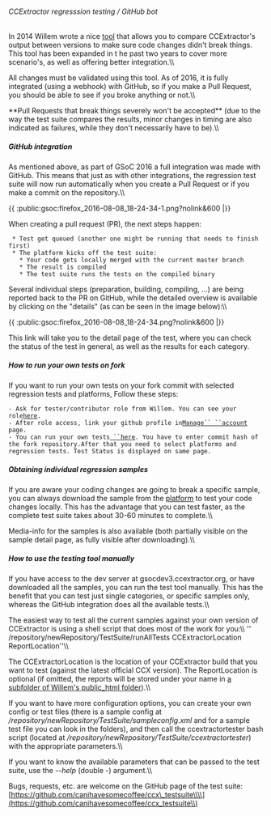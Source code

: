 ###### CCExtractor regresssion testing / GitHub bot

In 2014 Willem wrote a nice
[tool](https://github.com/canihavesomecoffee/ccx_testsuite)
that allows you to compare CCExtractor\'s output between versions to
make sure code changes didn\'t break things. This tool has been expanded
in t he past two years to cover more scenario\'s, as well as offering
better integration.\\\\

All changes must be validated using this tool. As of 2016, it is fully
integrated (using a webhook) with GitHub, so if you make a Pull Request,
you should be able to see if you broke anything or not.\\\\

 **Pull Requests that break things severely won\'t be accepted\*\*
        (due to the way the test suite compares the results, minor
        changes in timing are also indicated as failures, while they
        don\'t necessarily have to be).\\\\

##### GitHub integration

As mentioned above, as part of GSoC 2016 a full integration was made
with GitHub. This means that just as with other integrations, the
regression test suite will now run automatically when you create a Pull
Request or if you make a commit on the repository.\\\\

{{ :public:gsoc:firefox\_2016-08-08\_18-24-34-1.png?nolink&600 \|}}

When creating a pull request (PR), the next steps happen:

` * Test get queued (another one might be running that needs to finish first)`\
` * The platform kicks off the test suite:`\
`   * Your code gets locally merged with the current master branch`\
`   * The result is compiled`\
`   * The test suite runs the tests on the compiled binary`

Several individual steps (preparation, building, compiling, \...) are
being reported back to the PR on GitHub, while the detailed overview is
available by clicking on the \"details\" (as can be seen in the image
below):\\\\

{{ :public:gsoc:firefox\_2016-08-08\_18-24-34.png?nolink&600 \|}}

This link will take you to the detail page of the test, where you can
check the status of the test in general, as well as the results for each
category.

##### How to run your own tests on fork

If you want to run your own tests on your fork commit with selected
regression tests and platforms, Follow these steps:

` - Ask for tester/contributor role from Willem. You can see your role `[`here`](https://sampleplatform.ccextractor.org/account/manage)`.`\
` - After role access, link your github profile in `[`Manage`` ``account`](https://sampleplatform.ccextractor.org/account/manage)` page.`\
` - You can run your own tests `[` ``here`](https://sampleplatform.ccextractor.org/custom/)`. You have to enter commit hash of the fork repository.After that you need to select platforms and regression tests. Test Status is displayed on same page.`

##### Obtaining individual regression samples

If you are aware your coding changes are going to break a specific
sample, you can always download the sample from the
[platform](https://sampleplatform.ccextractor.org/) to test
your code changes locally. This has the advantage that you can test
faster, as the complete test suite takes about 30-60 minutes to
complete.\\\\

Media-info for the samples is also available (both partially visible on
the sample detail page, as fully visible after downloading).\\\\

##### How to use the testing tool manually

If you have access to the dev server at gsocdev3.ccextractor.org, or
have downloaded all the samples, you can run the test tool manually.
This has the benefit that you can test just single categories, or
specific samples only, whereas the GitHub integration does all the
available tests.\\\\

The easiest way to test all the current samples against your own version
of CCExtractor is using a shell script that does most of the work for
you:\\\\ \'\' /repository/newRepository/TestSuite/runAllTests
CCExtractorLocation ReportLocation\'\'\\\\

The CCExtractorLocation is the location of your CCExtractor build that
you want to test (against the latest official CCX version). The
ReportLocation is optional (if omitted, the reports will be stored under
your name in [a subfolder of Willem\'s public\_html
folder](http://gsocdev3.ccextractor.org/~willem/users/)).\\\\

If you want to have more configuration options, you can create your own
config or test files (there is a sample config at
*/repository/newRepository/TestSuite/sampleconfig.xml* and for a sample
test file you can look in the folders), and then call the
ccextractortester bash script (located at
*/repository/newRepository/TestSuite/ccextractortester*) with the
appropriate parameters.\\\\

If you want to know the available parameters that can be passed to the
test suite, use the *\--help* (double -) argument.\\\\

Bugs, requests, etc. are welcome on the GitHub page of the test suite:
[https://github.com/canihavesomecoffee/ccx\_testsuite\\\\](https://github.com/canihavesomecoffee/ccx_testsuite\\)
